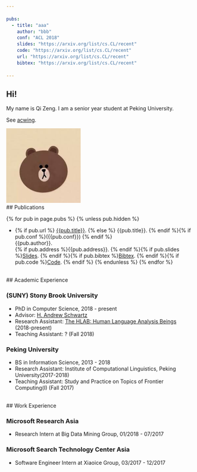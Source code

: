 ```yaml
---

pubs:   
  - title: "aaa"
    author: "bbb"
    conf: "ACL 2018"
    slides: "https://arxiv.org/list/cs.CL/recent"
    code: "https://arxiv.org/list/cs.CL/recent"
    url: "https://arxiv.org/list/cs.CL/recent"
    bibtex: "https://arxiv.org/list/cs.CL/recent"

---
```





## Hi!



My name is Qi Zeng.  I am a senior year student at Peking University.

See [acwing].


[acwing]: http://acwing.com

<img src="/images/brown.jpg" class="floatpic" width="200" height="200">



<br>
## Publications


{% for pub in page.pubs %}
{% unless pub.hidden %}
  - {% if pub.url %} [{{pub.title}}]({{pub.url}}).
    {% else %} {{pub.title}}.
    {% endif %}{% if pub.conf %}({{pub.conf}})
    {% endif %}<br>
    {{pub.author}}.<br>
    {% if pub.address %}{{pub.address}}.
    {% endif %}{% if pub.slides %}[Slides]({{pub.slides}}).
    {% endif %}{% if pub.bibtex %}[Bibtex]({{pub.bibtex}}).
    {% endif %}{% if pub.code %}[Code]({{pub.code}}).
    {% endif %}
{% endunless %}
{% endfor %}




<br>
## Academic Experience



### (SUNY) Stony Brook University  
  - PhD in Computer Science, 2018 - present
  - Advisor: [H. Andrew Schwartz][has]
  - Research Assistant: [The HLAB: Human Language Analysis Beings][HLAB] (2018-present)
  - Teaching Assistant: ? (Fall 2018)


[has]:http://www3.cs.stonybrook.edu/~has/
[HLAB]:http://hlab.cs.stonybrook.edu/



### Peking University 
  - BS in Information Science, 2013 - 2018
  - Research Assistant: Institute of Computational Linguistics, Peking University(2017-2018)
  - Teaching Assistant: Study and Practice on Topics of Frontier Computing(I) (Fall 2017)


<br>
## Work Experience



### Microsoft Research Asia 
  - Research Intern at Big Data Mining Group, 01/2018 - 07/2017



### Microsoft Search Technology Center Asia 
  - Software Engineer Intern at Xiaoice Group, 03/2017 - 12/2017



<br>
<br>
<br>
<br>
<br>

